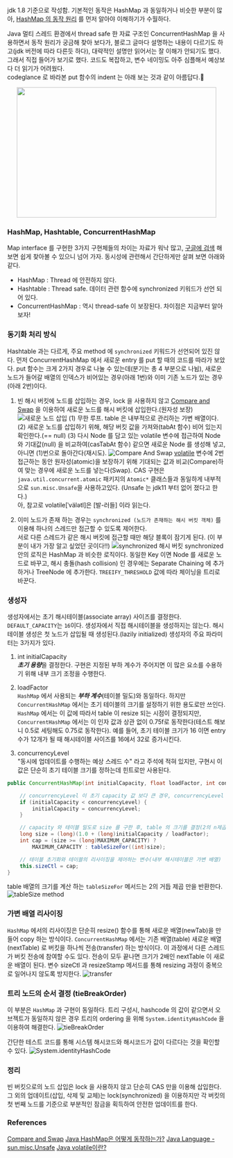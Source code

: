 
jdk 1.8 기준으로 작성함.
기본적인 동작은 HashMap 과 동일하거나 비슷한 부분이 많아, [HashMap 의 동작 원리](https://d2.naver.com/helloworld/831311) 를 먼저 알아야 이해하기가 수월하다.

Java 멀티 스레드 환경에서 thread safe 한 자료 구조인 ConcurrentHashMap 을 사용하면서 동작 원리가 궁금해 찾아 보다가, 블로그 글마다 설명하는 내용이 다르기도 하고(jdk 버전에 따라 다른듯 하다), 대략적인 설명만 읽어서는 잘 이해가 안되기도 했다. 
그래서 직접 들어가 보기로 했다. 코드도 복잡하고, 변수 네이밍도 아주 심플해서 예상보다 더 읽기가 어려웠다.   
codeglance 로 바라본 put 함수의 indent 는 아래 보는 것과 같이 아름답다.🤣   
<p align="center">
  <img width="460" height="300" src="https://t1.daumcdn.net/cfile/tistory/99DB2E4F5EA3C71722">
</p>


### HashMap, Hashtable, ConcurrentHashMap
Map interface 를 구현한 3가지 구현체들의 차이는 자료가 워낙 많고, [구글에 검색](https://www.google.com/search?newwindow=1&sxsrf=ALeKk01SmR1OVSISmyJrBV9DTSCKhZKc0A%3A1587717408637&ei=IKWiXqW5JqSWr7wPhuarkAo&q=hashmap+hashtable+concurrenthashmap&oq=hashmap+hashtable+concurrenthashmap&gs_lcp=CgZwc3ktYWIQAzIFCAAQywEyBAgAEB4yBggAEAgQHjIGCAAQBRAeMgYIABAIEB4yBggAEAgQHjIGCAAQCBAeMgYIABAIEB4yBggAEAUQHjIGCAAQCBAeOgQIIxAnOgYIABAHEB46CAgAEAgQBxAeOggIABAHEB4QEzoKCAAQCBAHEB4QEzoKCAAQBxAFEB4QE1DpLFiQR2DfTWgDcAB4AoABjQaIAY8nkgENMC4yLjIuNC4yLjEuMpgBAKABAaoBB2d3cy13aXo&sclient=psy-ab&ved=0ahUKEwilyZSh1IDpAhUky4sBHQbzCqIQ4dUDCAw&uact=5) 해보면 쉽게 찾아볼 수 있으니 넘어 가자.
동시성에 관련해서 간단하게만 살펴 보면 아래와 같다.
- HashMap : Thread 에 안전하지 않다.
- Hashtable : Thread safe. 데이터 관련 함수에 synchronized 키워드가 선언 되어 있다. 
- ConcurrentHashMap : 역시 thread-safe 이 보장된다. 차이점은 지금부터 알아보자!

### 동기화 처리 방식
Hashtable 과는 다르게, 주요 method 에 ```synchronized``` 키워드가 선언되어 있진 않다. 먼저 ConcurrentHashMap 에서 새로운 entry 를 put 할 때의 코드를 따라가 보았다. put 함수는 크게 2가지 경우로 나눌 수 있는데(분기는 총 4 부분으로 나뉨), 새로운 노드가 들어갈 배열의 인덱스가 비어있는 경우(아래 1번)와 이미 기존 노드가 있는 경우(아래 2번)이다. 

1. 빈 해시 버킷에 노드를 삽입하는 경우, lock 을 사용하지 않고 [Compare and Swap](http://tutorials.jenkov.com/java-concurrency/compare-and-swap.html) 을 이용하여 새로운 노드를 해시 버킷에 삽입한다.(원자성 보장)
![새로운 노드 삽입](https://t1.daumcdn.net/cfile/tistory/9959AD335EA3105817) 
(1) 무한 루프. table 은 내부적으로 관리하는 가변 배열이다.
(2) 새로운 노드를 삽입하기 위해, 해당 버킷 값을 가져와(tabAt 함수) 비어 있는지 확인한다.(== null)
(3) 다시 Node 를 담고 있는 volatile 변수에 접근하여 Node 와 기대값(null) 을 비교하여(casTabAt 함수) 같으면 새로운 Node 를 생성해 넣고, 아니면 (1)번으로 돌아간다(재시도).
![Compare And Swap](https://t1.daumcdn.net/cfile/tistory/99A49F335EA3105801)
[volatile](https://nesoy.github.io/articles/2018-06/Java-volatile) 변수에 2번 접근하는 동안 원자성(atomic)을 보장하기 위해 기대되는 값과 비교(Compare)하여 맞는 경우에 새로운 노드를 넣는다(Swap).
CAS 구현은 ```java.util.concurrent.atomic``` 패키지의 ```Atomic*``` 클래스들과 동일하게 내부적으로 ```sun.misc.Unsafe```을  사용하고있다. (Unsafe 는 jdk11 부터 없어 졌다고 한다.)  
아, 참고로 volatile[ˈvälətl]은 [발-러들] 이라 읽는다. 

2. 이미 노드가 존재 하는 경우는 ```synchronized (노드가 존재하는 해시 버킷 객체)``` 를 이용해 하나의 스레드만 접근할 수 있도록 제어한다.   
서로 다른 스레드가 같은 해시 버킷에 접근할 때만 해당 블록이 잠기게 된다. (이 부분이 내가 가장 알고 싶었던 곳이다‼️)
![synchronized 해시 버킷](https://t1.daumcdn.net/cfile/tistory/99BDF1435EA33C8C07)
synchronized 안의 로직은 HashMap 과 비슷한 로직이다. 동일한 Key 이면 Node 를 새로운 노드로 바꾸고, 해시 충돌(hash collision) 인 경우에는 Separate Chaining 에 추가 하거나 TreeNode 에 추가한다. ```TREEIFY_THRESHOLD``` 값에 따라 체이닝을 트리로 바꾼다.

### 생성자 
생성자에서는 초기 해시테이블(associate array) 사이즈를 결정한다. ```DEFAULT_CAPACITY```는 ```16```이다. 생성자에서 직접 해시테이블을 생성하지는 않는다. 해시 테이블 생성은 첫 노드가 삽입될 때 생성된다.(lazily initialized)
생성자의 주요 파라미터는 3가지가 있다.
1. int initialCapacity  
***초기 용량***을 결정한다. 구현은 지정된 부하 계수가 주어지면 이 많은 요소를 수용하기 위해 내부 크기 조정을 수행한다.

2. loadFactor  
```HashMap``` 에서 사용되는 ***부하 계수***(테이블 밀도)와 동일하다. 하지만 ```ConcurrentHashMap``` 에서는 초기 테이블의 크기를 설정하기 위한 용도로만 쓰인다.
```HashMap``` 에서는 이 값에 따라서 table 이 resize 되는 시점이 결정되지만, ```ConcurrentHashMap``` 에서는 이 인자 값과 상관 없이 0.75f로 동작한다(테스트 해보니 0.5로 세팅해도 0.75로 동작한다). 예를 들어, 초기 테이블 크기가 16 이면 entry 수가 12개가 될 때 해시테이블 사이즈를 16에서 32로 증가시킨다. 
 
3. concurrencyLevel  
"동시에 업데이트를 수행하는 예상 스레드 수" 라고 주석에 적혀 있지만, 구현시 이 값은 단순히 초기 테이블 크기를 정하는데 힌트로만 사용된다.

```java
public ConcurrentHashMap(int initialCapacity, float loadFactor, int concurrencyLevel) {

    // concurrencyLevel 이 초기 capacity 값 보다 큰 경우, concurrencyLevel 을 initialCapacity 로 사용한다.
    if (initialCapacity < concurrencyLevel) {
        initialCapacity = concurrencyLevel;
    } 

    // capacity 와 테이블 밀도로 size 를 구한 후, table 의 크기를 결정(2의 n제곱) 한다.
    long size = (long)(1.0 + (long)initialCapacity / loadFactor);
    int cap = (size >= (long)MAXIMUM_CAPACITY) ?
        MAXIMUM_CAPACITY : tableSizeFor((int)size);

    // 테이블 초기화와 테이블의 리사이징을 제어하는 변수(내부 해시테이블은 가변 배열)
    this.sizeCtl = cap; 
}
```

table 배열의 크기를 계산 하는 ```tableSizeFor``` 메서드는 2의 거듭 제곱 만을 반환한다.  
![tableSize method](https://t1.daumcdn.net/cfile/tistory/99C253435EA34B440A)

### 가변 배열 리사이징
```HashMap``` 에서의 리사이징은 단순히 resize() 함수를 통해 새로운 배열(newTab)을 만들어 copy 하는 방식이다. 
```ConcurrentHashMap``` 에서는 기존 배열(table) 새로운 배열(nextTable) 로 버킷을 하나씩 전송(transfer) 하는 방식이다. 이 과정에서 다른 스레드가 버킷 전송에 참여할 수도 있다. 전송이 모두 끝나면 크기가 2배인 nextTable 이 새로운 배열이 된다.
변수 sizeCtl 과 resizeStamp 메서드를 통해 resizing 과정이 중복으로 일어나지 않도록 방지한다.
![transfer](https://t1.daumcdn.net/cfile/tistory/995D2B3E5EA346610B)

### 트리 노드의 순서 결정 (tieBreakOrder)
이 부분은 ```HashMap``` 과 구현이 동일하다. 트리 구성시, hashcode 의 값이 같으면서 오브젝트가 동일하지 않은 경우 트리의 ordering 을 위해 ```System.identityHashCode``` 을 이용하여 해결한다.
![tieBreakOrder](https://t1.daumcdn.net/cfile/tistory/99BE4A435EA33C8C07)

간단한 테스트 코드를 통해 시스템 해시코드와 해시코드가 값이 다르다는 것을 확인할 수 있다.
![System.identityHashCode](https://t1.daumcdn.net/cfile/tistory/99BE46435EA33C8D07)

### 정리
빈 버킷으로의 노드 삽입은 lock 을 사용하지 않고 단순히 CAS 만을 이용해 삽입한다. 그 외의 업데이트(삽입, 삭제 및 교체)는 lock(synchronized) 을 이용하지만 각 버킷의 첫 번째 노드를 기준으로 부분적인 잠금을 획득하여 안전한 업데이트를 한다.

### References
[Compare and Swap](http://tutorials.jenkov.com/java-concurrency/compare-and-swap.html)
[Java HashMap은 어떻게 동작하는가?](https://d2.naver.com/helloworld/831311)
[Java Language - sun.misc.Unsafe](https://sodocumentation.net/ko/java/topic/6771/sun-misc-unsafe)
[Java volatile이란?](https://nesoy.github.io/articles/2018-06/Java-volatile)